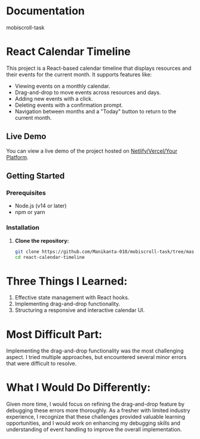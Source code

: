 # Documentation
mobiscroll-task

# React Calendar Timeline

This project is a React-based calendar timeline that displays resources and their events for the current month. It supports features like:

- Viewing events on a monthly calendar.
- Drag-and-drop to move events across resources and days.
- Adding new events with a click.
- Deleting events with a confirmation prompt.
- Navigation between months and a "Today" button to return to the current month.

## Live Demo

You can view a live demo of the project hosted on [Netlify/Vercel/Your Platform](https://your-live-demo-link.com).

## Getting Started

### Prerequisites

- Node.js (v14 or later)
- npm or yarn

### Installation

1. **Clone the repository:**

   ```bash
   git clone https://github.com/Manikanta-010/mobiscroll-task/tree/master
   cd react-calendar-timeline

# Three Things I Learned:
  1. Effective state management with React hooks.
  2. Implementing drag-and-drop functionality.
  3. Structuring a responsive and interactive calendar UI.

# Most Difficult Part:
  Implementing the drag-and-drop functionality was the most challenging aspect. I tried multiple approaches, but encountered several minor errors that were difficult to resolve.

# What I Would Do Differently:

  Given more time, I would focus on refining the drag-and-drop feature by debugging these errors more thoroughly. As a fresher with limited industry experience, I recognize that 
  these challenges provided valuable learning opportunities, and I would work on enhancing my debugging skills and understanding of event handling to improve the overall implementation.
